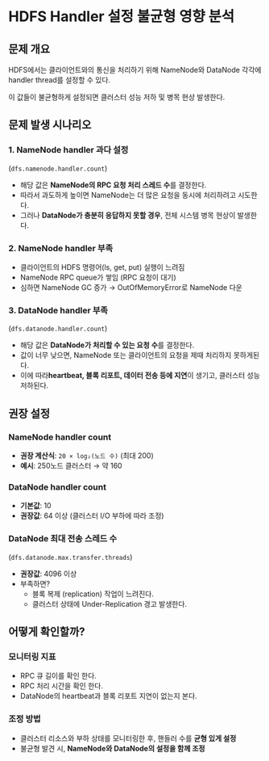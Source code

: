 
# HDFS Handler 설정 불균형 영향 분석

## 문제 개요
HDFS에서는 클라이언트와의 통신을 처리하기 위해 NameNode와 DataNode 각각에 handler thread를 설정할 수 있다.

이 값들이 불균형하게 설정되면 클러스터 성능 저하 및 병목 현상 발생한다.

## 문제 발생 시나리오
### 1. NameNode handler 과다 설정 
(`dfs.namenode.handler.count`)
- 해당 값은 **NameNode의 RPC 요청 처리 스레드 수**를 결정한다.
- 따라서 과도하게 높이면 NameNode는 더 많은 요청을 동시에 처리하려고 시도한다.
- 그러나 **DataNode가 충분히 응답하지 못할 경우**, 전체 시스템 병목 현상이 발생한다.

### 2. NameNode handler 부족
- 클라이언트의 HDFS 명령어(ls, get, put) 실행이 느려짐
- NameNode RPC queue가 쌓임 (RPC 요청이 대기)
- 심하면 NameNode GC 증가 → OutOfMemoryError로 NameNode 다운

### 3. DataNode handler 부족 
(`dfs.datanode.handler.count`)
- 해당 값은 **DataNode가 처리할 수 있는 요청 수**를 결정한다.
- 값이 너무 낮으면, NameNode 또는 클라이언트의 요청을 제때 처리하지 못하게된다.
- 이에 따라**heartbeat, 블록 리포트, 데이터 전송 등에 지연**이 생기고, 클러스터 성능 저하된다.

## 권장 설정
### NameNode handler count
- **권장 계산식**: `20 × log₂(노드 수)` (최대 200)
- **예시**: 250노드 클러스터 → 약 160

### DataNode handler count
- **기본값**: 10
- **권장값**: 64 이상 (클러스터 I/O 부하에 따라 조정)

### DataNode 최대 전송 스레드 수 
(`dfs.datanode.max.transfer.threads`)
- **권장값**: 4096 이상
- 부족하면? 
  - 블록 복제 (replication) 작업이 느려진다.
  - 클러스터 상태에 Under-Replication 경고 발생한다.

## 어떻게 확인할까?

### 모니터링 지표
- RPC 큐 길이를 확인 한다.
- RPC 처리 시간을 확인 한다.
- DataNode의 heartbeat과 블록 리포트 지연이 없는지 본다.

### 조정 방법
- 클러스터 리소스와 부하 상태를 모니터링한 후, 핸들러 수를 **균형 있게 설정**
- 불균형 발견 시, **NameNode와 DataNode의 설정을 함께 조정**

